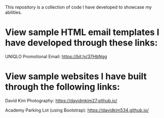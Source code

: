 This repository is a collection of code I have developed to showcase my abilities.

# View sample HTML email templates I have developed through these links:
UNIQLO Promotional Email: https://bit.ly/37HbNgg

# View sample websites I have built through the following links:
David Kim Photography: https://davidmkim27.github.io/ 

Academy Parking Lot (using Bootstrap): https://davidkim534.github.io/

